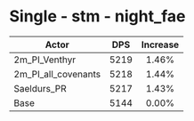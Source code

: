 # Single - stm - night_fae
| Actor | DPS | Increase |
|---|:---:|:---:|
|2m_PI_Venthyr|5219|1.46%|
|2m_PI_all_covenants|5218|1.44%|
|Saeldurs_PR|5217|1.43%|
|Base|5144|0.00%|
